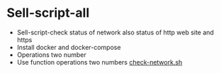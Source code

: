 # Sell-script-all
- Sell-script-check status of network also status of http web site and https
- Install docker and docker-compose
- Operations two number
- Use function operations two numbers [check-network.sh](check-network.sh)
